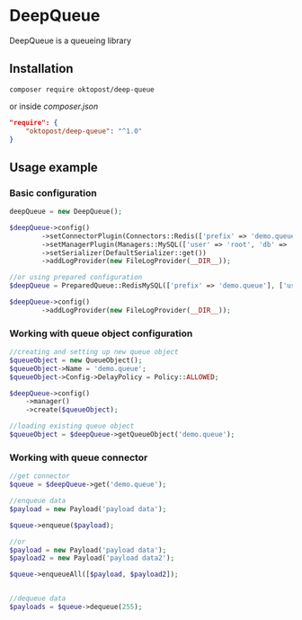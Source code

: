 # DeepQueue
DeepQueue is a queueing library

## Installation

```shell
composer require oktopost/deep-queue
```
or inside *composer.json*
```json
"require": {
    "oktopost/deep-queue": "^1.0"
}
```

## Usage example

### Basic configuration

```php
deepQueue = new DeepQueue();

$deepQueue->config()
		->setConnectorPlugin(Connectors::Redis(['prefix' => 'demo.queue']))
		->setManagerPlugin(Managers::MySQL(['user' => 'root', 'db' => 'demo_queue']))
		->setSerializer(DefaultSerializer::get())
		->addLogProvider(new FileLogProvider(__DIR__));

//or using prepared configuration
$deepQueue = PreparedQueue::RedisMySQL(['prefix' => 'demo.queue'], ['user' => 'root', 'db' => 'demo_queue']);

$deepQueue->config()
		->addLogProvider(new FileLogProvider(__DIR__));
```

### Working with queue object configuration
```php
//creating and setting up new queue object
$queueObject = new QueueObject();
$queueObject->Name = 'demo.queue';
$queueObject->Config->DelayPolicy = Policy::ALLOWED;

$deepQueue->config()
	->manager()
	->create($queueObject);

//loading existing queue object
$queueObject = $deepQueue->getQueueObject('demo.queue');
```

### Working with queue connector
```php
//get connector
$queue = $deepQueue->get('demo.queue');

//enqueue data
$payload = new Payload('payload data');

$queue->enqueue($payload);

//or
$payload = new Payload('payload data');
$payload2 = new Payload('payload data2');

$queue->enqueueAll([$payload, $payload2]);


//dequeue data
$payloads = $queue->dequeue(255);
```